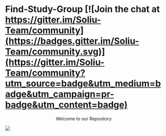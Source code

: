 # Find-Study-Group [![Join the chat at https://gitter.im/Soliu-Team/community](https://badges.gitter.im/Soliu-Team/community.svg)](https://gitter.im/Soliu-Team/community?utm_source=badge&utm_medium=badge&utm_campaign=pr-badge&utm_content=badge)

<p align="center">
Welcome to our Repository 
  
<a href="https://hits.seeyoufarm.com"><img src="https://hits.seeyoufarm.com/api/count/incr/badge.svg?url=https%3A%2F%2Fgithub.com%2FSoliUTeam%2FFind-Study-Group&count_bg=%2379C83D&title_bg=%23555555&icon=&icon_color=%23E7E7E7&title=hits&edge_flat=false"/></a>
  </p>


